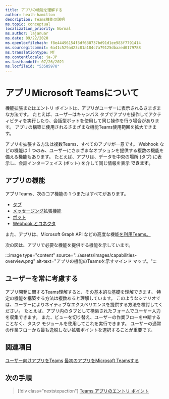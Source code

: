 ```yaml
---
title: アプリの機能を理解する
author: heath-hamilton
description: Teams機能の説明
ms.topic: conceptual
localization_priority: Normal
ms.author: lajanuar
ms.date: 09/22/2020
ms.openlocfilehash: f8e44496154f3df638737bd91d1ee983f7791414
ms.sourcegitcommit: 6a41c529a423c81a184c7a79125dbaaed0179788
ms.translationtype: MT
ms.contentlocale: ja-JP
ms.lasthandoff: 07/26/2021
ms.locfileid: "53585978"
---
```

# <a name="understand-microsoft-teams-app-capabilities"></a>アプリMicrosoft Teamsについて

機能拡張またはエントリ ポイントは、アプリがユーザーに表示されるさまざまな方法です。 たとえば、ユーザーはキャンバス タブでアプリを操作してアクティビティを実行したり、会話型ボットを使用して同じ操作を行う場合があります。 アプリの構築に使用されるさまざまな機能Teams使用範囲を拡大できます。

アプリを拡張する方法は複数Teams、すべてのアプリが一意です。 Webhook などの機能は 1 つのみ、ユーザーにさまざまなオプションを提供する複数の機能を備える機能もあります。 たとえば、アプリは、データを中央の場所 (タブ) に表示し、会話インターフェイス (ボット) を介して同じ情報を表示 **できます**。

## <a name="app-capabilities"></a>アプリの機能

アプリTeams、次のコア機能の 1 つまたはすべてがあります。

* [タブ](../tabs/what-are-tabs.md)
* [メッセージング拡張機能](../messaging-extensions/what-are-messaging-extensions.md)
* [ボット](../bots/what-are-bots.md)
* [Webhook とコネクタ](../webhooks-and-connectors/what-are-webhooks-and-connectors.md)

また、アプリは、Microsoft Graph API などの高度な機能[を利用Teams。](/graph/teams-concept-overview)

次の図は、アプリで必要な機能を提供する機能を示しています。

:::image type="content" source="../assets/images/capabilities-overview.png" alt-text="アプリの機能のTeamsを示すマインド マップ。":::

## <a name="always-consider-your-user"></a>ユーザーを常に考慮する

アプリ開発に関するTeams理解すると、その基本的な基礎を理解できます。 特定の機能を構築する方法は複数あると理解しています。 このようなシナリオでは、ユーザーによりネイティブなエクスペリエンスを提供する方法を検討してください。
たとえば、アプリ内のタブとして構築されたフォームでユーザー入力を収集できます。 また、ビューを切り替え、ユーザーの作業フローを中断することなく、タスク モジュールを使用してこれを実行できます。 ユーザーの通常の作業フローから最も逸脱しない拡張ポイントを選択することが重要です。

## <a name="see-also"></a>関連項目

[ユーザー向けアプリをTeams](../overview.md) 
[最初のアプリをMicrosoft Teamsする](../build-your-first-app/build-first-app-overview.md)

## <a name="next-step"></a>次の手順

> [!div class="nextstepaction"]
> [Teams アプリのエントリ ポイント](../concepts/extensibility-points.md)
